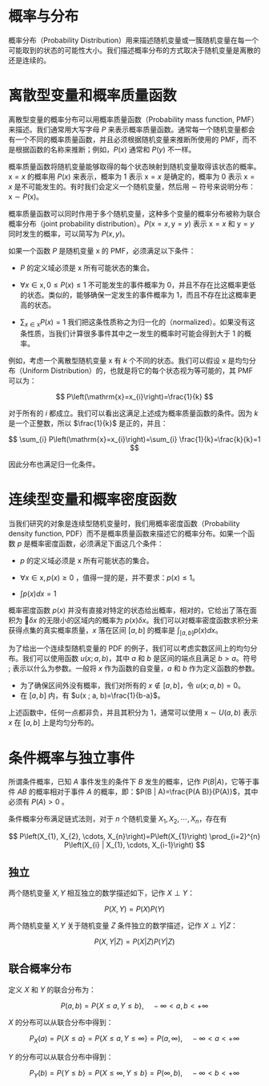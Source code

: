 # 概率与分布

概率分布（Probability Distribution）用来描述随机变量或一簇随机变量在每一个可能取到的状态的可能性大小。我们描述概率分布的方式取决于随机变量是离散的还是连续的。

# 离散型变量和概率质量函数

离散型变量的概率分布可以用概率质量函数（Probability mass function, PMF）来描述。我们通常用大写字母 $P$ 来表示概率质量函数。通常每一个随机变量都会有一个不同的概率质量函数，并且必须根据随机变量来推断所使用的 PMF，而不是根据函数的名称来推断；例如，$P(x)$ 通常和 $P(y)$ 不一样。

概率质量函数将随机变量能够取得的每个状态映射到随机变量取得该状态的概率。$\mathrm{x} = x$ 的概率用 $P(x)$ 来表示，概率为 1 表示 $\mathrm{x} = x$ 是确定的，概率为 0 表示 $\mathrm{x} = x$ 是不可能发生的。有时我们会定义一个随机变量，然后用 $\sim$ 符号来说明分布：$\mathrm{x} \sim P(\mathrm{x})$。

概率质量函数可以同时作用于多个随机变量，这种多个变量的概率分布被称为联合概率分布（joint probability distribution）。$P(\mathrm{x}=x, \mathrm{y}=y)$ 表示 $\mathrm{x} = x$ 和 $\mathrm{y} = y$ 同时发生的概率，可以简写为 $P(x,y)$。

如果一个函数 $P$ 是随机变量 $\mathrm{x}$ 的 PMF，必须满足以下条件：

- $P$ 的定义域必须是 $\mathrm{x}$ 所有可能状态的集合。

- $\forall x \in \mathrm{x}, 0 \leq P(x) \leq 1$ 不可能发生的事件概率为 0，并且不存在比这概率更低的状态。类似的，能够确保一定发生的事件概率为 1，而且不存在比这概率更高的状态。

- $\sum_{x \in \mathrm{x}} P(x)=1$ 我们把这条性质称之为归一化的（normalized）。如果没有这条性质，当我们计算很多事件其中之一发生的概率时可能会得到大于 1 的概率。

例如，考虑一个离散型随机变量 $\mathrm{x}$ 有 $k$ 个不同的状态。我们可以假设 $\mathrm{x}$ 是均匀分布（Uniform Distribution）的，也就是将它的每个状态视为等可能的，其 PMF 可以为：

$$
P\left(\mathrm{x}=x_{i}\right)=\frac{1}{k}
$$

对于所有的 $i$ 都成立。我们可以看出这满足上述成为概率质量函数的条件。因为 $k$ 是一个正整数，所以 $\frac{1}{k}$ 是正的，并且：

$$
\sum_{i} P\left(\mathrm{x}=x_{i}\right)=\sum_{i} \frac{1}{k}=\frac{k}{k}=1
$$

因此分布也满足归一化条件。

# 连续型变量和概率密度函数

当我们研究的对象是连续型随机变量时，我们用概率密度函数（Probability density function, PDF）而不是概率质量函数来描述它的概率分布。如果一个函数 $p$ 是概率密度函数，必须满足下面这几个条件：

- $p$ 的定义域必须是 $\mathrm{x}$ 所有可能状态的集合。

- $\forall x \in \mathrm{x}, p(x) \geq 0$ ，值得一提的是，并不要求：$p(x) \leq 1$。

- $\int p(x) d x=1$

概率密度函数 $p(x)$ 并没有直接对特定的状态给出概率，相对的，它给出了落在面积为 $\delta x$ 的无限小的区域内的概率为 $p(x) \delta x$。我们可以对概率密度函数求积分来获得点集的真实概率质量，$x$ 落在区间 $[a, b]$ 的概率是 $\int_{[a, b]} p(x) d x$。

为了给出一个连续型随机变量的 PDF 的例子，我们可以考虑实数区间上的均匀分布。我们可以使用函数 $u(x ; a, b)$，其中 $a$ 和 $b$ 是区间的端点且满足 $b > a$。符号 $;$ 表示以什么为参数。一般将 $x$ 作为函数的自变量，$a$ 和 $b$ 作为定义函数的参数。

- 为了确保区间外没有概率，我们对所有的 $x \notin[a, b]$，令 $u(x ; a, b)=0$。
- 在 $[a,b]$ 内，有 $u(x ; a, b)=\frac{1}{b-a}$。

上述函数中，任何一点都非负，并且其积分为 1，通常可以使用 $\mathrm{x} \sim U(a, b)$ 表示 $x$ 在 $[a,b]$ 上是均匀分布的。

# 条件概率与独立事件

所谓条件概率，已知 $A$ 事件发生的条件下 $B$ 发生的概率，记作 $P(B|A)$，它等于事件 $AB$ 的概率相对于事件 $A$ 的概率，即：$P(B | A)=\frac{P(A B)}{P(A)}$，其中必须有 $P(A)>0$ 。

条件概率分布满足链式法则，对于 $n$ 个随机变量 $X_{1}, X_{2}, \cdots, X_{n}$，存在有

$$
P\left(X_{1}, X_{2}, \cdots, X_{n}\right)=P\left(X_{1}\right) \prod_{i=2}^{n} P\left(X_{i} | X_{1}, \cdots, X_{i-1}\right)
$$

## 独立

两个随机变量 $X,Y$ 相互独立的数学描述如下，记作 $X \perp Y$：

$$
P(X, Y)=P(X) P(Y)
$$

两个随机变量 $X,Y$ 关于随机变量 $Z$ 条件独立的数学描述，记作 $X \perp Y | Z$：

$$
P(X, Y | Z)=P(X | Z) P(Y | Z)
$$

## 联合概率分布

定义 $X$ 和 $Y$ 的联合分布为：

$$
P(a, b)=P\{X \leq a, Y \leq b\}, \quad-\infty<a, b<+\infty
$$

$X$ 的分布可以从联合分布中得到：

$$
P_{X}(a)=P\{X \leq a\}=P\{X \leq a, Y \leq \infty\}=P(a, \infty), \quad-\infty<a<+\infty
$$

$Y$ 的分布可以从联合分布中得到：

$$
P_{Y}(b)=P\{Y \leq b\}=P\{X \leq \infty, Y \leq b\}=P(\infty, b), \quad-\infty<b<+\infty
$$
